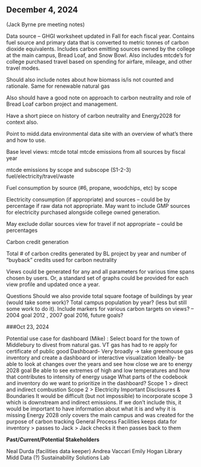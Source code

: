 ## December 4, 2024

(Jack Byrne pre meeting notes)

Data source – GHGI worksheet updated in Fall for each fiscal year. Contains fuel source and primary data that is converted to metric tonnes of carbon dioxide equivalents. Includes carbon emitting sources owned by the college at the main campus, Bread Loaf, and Snow Bowl. Also includes mtcde’s for college purchased travel based on spending for airfare, mileage, and other travel modes. 
 
Should also include notes about how biomass is/is not counted and rationale. Same for renewable natural gas
 
Also should have a good note on approach to carbon neutrality and role of Bread Loaf carbon project and management.
 
Have a short piece on history of carbon neutrality and Energy2028 for context also.
 
Point to midd.data environmental data site with an overview of what’s there and how to use.
 
Base level views: 
mtcde
total mtcde emissions from all sources by fiscal year

mtcde emissions by scope and subscope (S1-2-3)
fuel/electricity/travel/waste

Fuel consumption by source (#6, propane, woodchips, etc) by scope

Electricity consumption (if appropriate) and sources – could be by percentage if raw data not appropriate. May want to include GMP sources for electricity purchased alongside college owned generation.

May exclude dollar sources view for travel if not appropriate – could be percentages

Carbon credit generation

Total # of carbon credits generated by BL project by year and number of “buyback” credits used for carbon neutrality
 
Views could be generated for any and all parameters for various time spans chosen by users. Or, a standard set of graphs could be provided for each view profile and updated once a year. 
 
Questions
Should we also provide total square footage of buildings by year (would take some work)? Total campus population by year? (less but still some work to do it).
Include markers for various carbon targets on views? – 2004 goal 2012 , 2007 goal 2016, future goals?
 

###Oct 23, 2024

Potential use case for dashboard (Mike) : Select board for the town of Middlebury to divest from natural gas. VT gas has had to re apply for certificate of public good 
Dashboard- Very broadly -> take greenhouse gas inventory and create a dashboard or interactive visualization
Ideally- be able to look at changes over the years and see how close we are to energy 2028 goal 
Be able to see extremes of high and low temperatures and how that contributes to intensity of energy usage 
What parts of the codebook and inventory do we want to prioritize in the dashboard?
Scope 1 > direct and indirect combustion
Scope 2 > Electricity 
Important Disclosures & Boundaries 
It would be difficult (but not impossible) to incorporate scope 3 which is downstream and indirect emissions. If we don’t include this, it would be important to have information about what it is and why it is missing 
Energy 2028 only covers the main campus and was created for the purpose of carbon tracking 
General Process
Facilities keeps data for inventory > passes to Jack > Jack checks it then passes back to them 

**Past/Current/Potential Stakeholders**

Neal Durda (facilities data keeper)
Andrea Vaccari 
Emily Hogan 
Library 
Midd Data (?)
Sustainability Solutions Lab 

